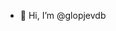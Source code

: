 - 👋 Hi, I’m @glopjevdb


<!---
glopjevdb/glopjevdb is a ✨ special ✨ repository because its `README.md` (this file) appears on your GitHub profile.
You can click the Preview link to take a look at your changes.
--->
